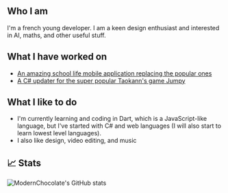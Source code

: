 
## Who I am
I'm a french young developer. I am a keen design enthusiast and interested in AI, maths, and other useful stuff.

## What I have worked on

* [An amazing school life mobile application replacing the popular ones](https:ynotes.fr)
* [A C# updater for the super popular Taokann's game Jumpy](https://jumpy.taokann.one/updater/)

## What I like to do
* I'm currently learning and coding in Dart, which is a JavaScript-like language, but I've started with C# and web languages (I will also start to learn lowest level languages).
* I also like design, video editing, and music 

## 📈 Stats
![ModernChocolate's GitHub stats](https://github-readme-stats.vercel.app/api?username=modernchocolate&show_icons=true&theme=radical)


